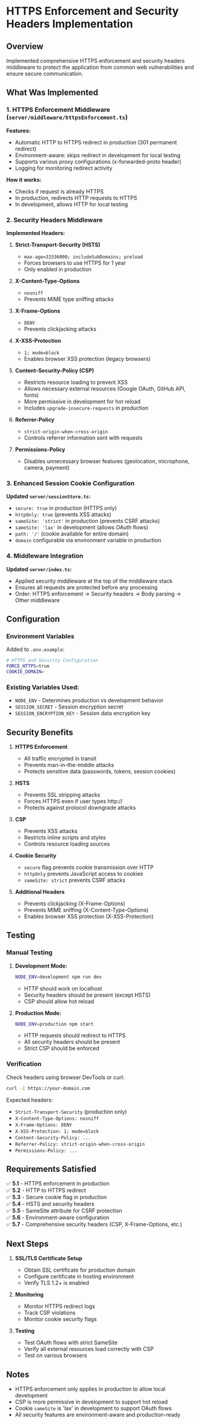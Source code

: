 # HTTPS Enforcement and Security Headers Implementation

## Overview
Implemented comprehensive HTTPS enforcement and security headers middleware to protect the application from common web vulnerabilities and ensure secure communication.

## What Was Implemented

### 1. HTTPS Enforcement Middleware (`server/middleware/httpsEnforcement.ts`)

**Features:**
- Automatic HTTP to HTTPS redirect in production (301 permanent redirect)
- Environment-aware: skips redirect in development for local testing
- Supports various proxy configurations (x-forwarded-proto header)
- Logging for monitoring redirect activity

**How it works:**
- Checks if request is already HTTPS
- In production, redirects HTTP requests to HTTPS
- In development, allows HTTP for local testing

### 2. Security Headers Middleware

**Implemented Headers:**

1. **Strict-Transport-Security (HSTS)**
   - `max-age=31536000; includeSubDomains; preload`
   - Forces browsers to use HTTPS for 1 year
   - Only enabled in production

2. **X-Content-Type-Options**
   - `nosniff`
   - Prevents MIME type sniffing attacks

3. **X-Frame-Options**
   - `DENY`
   - Prevents clickjacking attacks

4. **X-XSS-Protection**
   - `1; mode=block`
   - Enables browser XSS protection (legacy browsers)

5. **Content-Security-Policy (CSP)**
   - Restricts resource loading to prevent XSS
   - Allows necessary external resources (Google OAuth, GitHub API, fonts)
   - More permissive in development for hot reload
   - Includes `upgrade-insecure-requests` in production

6. **Referrer-Policy**
   - `strict-origin-when-cross-origin`
   - Controls referrer information sent with requests

7. **Permissions-Policy**
   - Disables unnecessary browser features (geolocation, microphone, camera, payment)

### 3. Enhanced Session Cookie Configuration

**Updated `server/sessionStore.ts`:**
- `secure: true` in production (HTTPS only)
- `httpOnly: true` (prevents XSS attacks)
- `sameSite: 'strict'` in production (prevents CSRF attacks)
- `sameSite: 'lax'` in development (allows OAuth flows)
- `path: '/'` (cookie available for entire domain)
- `domain` configurable via environment variable in production

### 4. Middleware Integration

**Updated `server/index.ts`:**
- Applied security middleware at the top of the middleware stack
- Ensures all requests are protected before any processing
- Order: HTTPS enforcement → Security headers → Body parsing → Other middleware

## Configuration

### Environment Variables

Added to `.env.example`:
```bash
# HTTPS and Security Configuration
FORCE_HTTPS=true
COOKIE_DOMAIN=
```

### Existing Variables Used:
- `NODE_ENV` - Determines production vs development behavior
- `SESSION_SECRET` - Session encryption secret
- `SESSION_ENCRYPTION_KEY` - Session data encryption key

## Security Benefits

1. **HTTPS Enforcement**
   - All traffic encrypted in transit
   - Prevents man-in-the-middle attacks
   - Protects sensitive data (passwords, tokens, session cookies)

2. **HSTS**
   - Prevents SSL stripping attacks
   - Forces HTTPS even if user types http://
   - Protects against protocol downgrade attacks

3. **CSP**
   - Prevents XSS attacks
   - Restricts inline scripts and styles
   - Controls resource loading sources

4. **Cookie Security**
   - `secure` flag prevents cookie transmission over HTTP
   - `httpOnly` prevents JavaScript access to cookies
   - `sameSite: strict` prevents CSRF attacks

5. **Additional Headers**
   - Prevents clickjacking (X-Frame-Options)
   - Prevents MIME sniffing (X-Content-Type-Options)
   - Enables browser XSS protection (X-XSS-Protection)

## Testing

### Manual Testing

1. **Development Mode:**
   ```bash
   NODE_ENV=development npm run dev
   ```
   - HTTP should work on localhost
   - Security headers should be present (except HSTS)
   - CSP should allow hot reload

2. **Production Mode:**
   ```bash
   NODE_ENV=production npm start
   ```
   - HTTP requests should redirect to HTTPS
   - All security headers should be present
   - Strict CSP should be enforced

### Verification

Check headers using browser DevTools or curl:
```bash
curl -I https://your-domain.com
```

Expected headers:
- `Strict-Transport-Security` (production only)
- `X-Content-Type-Options: nosniff`
- `X-Frame-Options: DENY`
- `X-XSS-Protection: 1; mode=block`
- `Content-Security-Policy: ...`
- `Referrer-Policy: strict-origin-when-cross-origin`
- `Permissions-Policy: ...`

## Requirements Satisfied

✅ **5.1** - HTTPS enforcement in production  
✅ **5.2** - HTTP to HTTPS redirect  
✅ **5.3** - Secure cookie flag in production  
✅ **5.4** - HSTS and security headers  
✅ **5.5** - SameSite attribute for CSRF protection  
✅ **5.6** - Environment-aware configuration  
✅ **5.7** - Comprehensive security headers (CSP, X-Frame-Options, etc.)

## Next Steps

1. **SSL/TLS Certificate Setup**
   - Obtain SSL certificate for production domain
   - Configure certificate in hosting environment
   - Verify TLS 1.2+ is enabled

2. **Monitoring**
   - Monitor HTTPS redirect logs
   - Track CSP violations
   - Monitor cookie security flags

3. **Testing**
   - Test OAuth flows with strict SameSite
   - Verify all external resources load correctly with CSP
   - Test on various browsers

## Notes

- HTTPS enforcement only applies in production to allow local development
- CSP is more permissive in development to support hot reload
- Cookie `sameSite` is 'lax' in development to support OAuth flows
- All security features are environment-aware and production-ready
